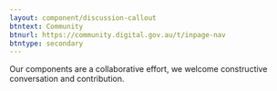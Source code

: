 ```yaml
---
layout: component/discussion-callout
btntext: Community
btnurl: https://community.digital.gov.au/t/inpage-nav
btntype: secondary
---
```


Our components are a collaborative effort, we welcome constructive conversation and contribution.
